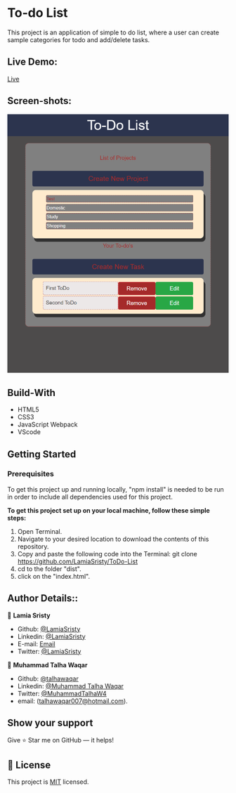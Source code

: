# To-do List

This project is an application of simple to do list, where a user can create sample categories for todo and add/delete tasks.

## Live Demo:
[Live](https://raw.githack.com/LamiaSristy/Todo-list/feature/dist/index.html)

## Screen-shots:
<img src="assets/images/screencapture.png">

## Build-With

- HTML5
- CSS3
- JavaScript Webpack
- VScode


## Getting Started

### Prerequisites

To get this project up and running locally, "npm install" is needed to be run in order to include all dependencies used for this project.

**To get this project set up on your local machine, follow these simple steps:**

1. Open Terminal.
2. Navigate to your desired location to download the contents of this repository.
3. Copy and paste the following code into the Terminal: git clone https://github.com/LamiaSristy/ToDo-List
4. cd to the folder "dist".
5. click on the "index.html".


## Author Details::

👤 **Lamia Sristy**

- Github: [@LamiaSristy](https://github.com/LamiaSristy)
- Linkedin: [@LamiaSristy](https://www.linkedin.com/in/lamia-hemayet-sristy/)
- E-mail: <a href="mailto:lamiasristy@gmail.com?subject=Hello Lamia!">Email</a>  
- Twitter: [@LamiaSristy](https://twitter.com/lsristy1)

👤 **Muhammad Talha Waqar**

- Github: [@talhawaqar](https://github.com/talhawaqar)
- Linkedin: [@Muhammad Talha Waqar](https://www.linkedin.com/in/talha-waqar-977257145/)
- Twitter: [@MuhammadTalhaW4](https://twitter.com/MuhammadTalhaW4)
- email: (talhawaqar007@hotmail.com).


## Show your support

Give ⭐ Star me on GitHub — it helps!

## 📝 License

This project is [MIT](lic.url) licensed.
